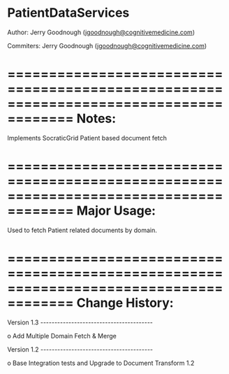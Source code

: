 PatientDataServices
======================================================================================
 
 Author: Jerry Goodnough (jgoodnough@cognitivemedicine.com)
 
 Commiters: Jerry Goodnough (jgoodnough@cognitivemedicine.com)
 
======================================================================================
 Notes:  
======================================================================================
 Implements SocraticGrid Patient based document fetch

 
======================================================================================
 Major Usage:
======================================================================================

Used to fetch Patient related documents by domain.

======================================================================================
 Change History:
======================================================================================


Version 1.3 ----------------------------------------

  o   Add Multiple Domain Fetch & Merge 


Version 1.2 ----------------------------------------

  o   Base Integration tests and Upgrade to Document Transform 1.2
